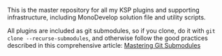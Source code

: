 This is the master repository for all my KSP plugins and supporting infrastructure, 
including MonoDevelop solution file and utility scripts.

All plugins are included as git submodules, so if you clone, do it with `git clone --recurse-submodules`, 
and otherwise follow the good practices described in this comprehensive article: [Mastering Git Submodules](https://medium.com/@porteneuve/mastering-git-submodules-34c65e940407)
